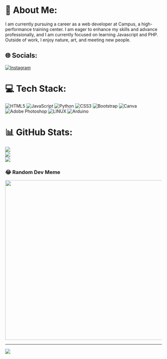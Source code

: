# 💫 About Me:
I am currently pursuing a career as a web developer at Campus, a high-performance training center. I am eager to enhance my skills and advance professionally, and I am currently focused on learning Javascript and PHP. Outside of work, I enjoy nature, art, and meeting new people.


## 🌐 Socials:
[![Instagram](https://img.shields.io/badge/Instagram-%23E4405F.svg?logo=Instagram&logoColor=white)](https://instagram.com/avocaddorable) 

# 💻 Tech Stack:
![HTML5](https://img.shields.io/badge/html5-%23E34F26.svg?style=for-the-badge&logo=html5&logoColor=white) ![JavaScript](https://img.shields.io/badge/javascript-%23323330.svg?style=for-the-badge&logo=javascript&logoColor=%23F7DF1E) ![Python](https://img.shields.io/badge/python-3670A0?style=for-the-badge&logo=python&logoColor=ffdd54) ![CSS3](https://img.shields.io/badge/css3-%231572B6.svg?style=for-the-badge&logo=css3&logoColor=white) ![Bootstrap](https://img.shields.io/badge/bootstrap-%23563D7C.svg?style=for-the-badge&logo=bootstrap&logoColor=white) ![Canva](https://img.shields.io/badge/Canva-%2300C4CC.svg?style=for-the-badge&logo=Canva&logoColor=white) ![Adobe Photoshop](https://img.shields.io/badge/adobephotoshop-%2331A8FF.svg?style=for-the-badge&logo=adobephotoshop&logoColor=white) ![LINUX](https://img.shields.io/badge/Linux-FCC624?style=for-the-badge&logo=linux&logoColor=black) ![Arduino](https://img.shields.io/badge/-Arduino-00979D?style=for-the-badge&logo=Arduino&logoColor=white)
# 📊 GitHub Stats:
![](https://github-readme-stats.vercel.app/api?username=mcamaya&theme=dark&hide_border=true&include_all_commits=true&count_private=false)<br/>
![](https://github-readme-streak-stats.herokuapp.com/?user=mcamaya&theme=dark&hide_border=true)<br/>
![](https://github-readme-stats.vercel.app/api/top-langs/?username=mcamaya&theme=dark&hide_border=true&include_all_commits=true&count_private=false&layout=compact)

### 😂 Random Dev Meme
<img src="https://programmerhumor.io/wp-content/uploads/2021/07/programmerhumor-io-stackoverflow-memes-frontend-memes-18313538ae33bb7-758x990.jpg" width="512px"/>

---
[![](https://visitcount.itsvg.in/api?id=mcamaya&icon=0&color=0)](https://visitcount.itsvg.in)

<!-- Proudly created with GPRM ( https://gprm.itsvg.in ) -->
